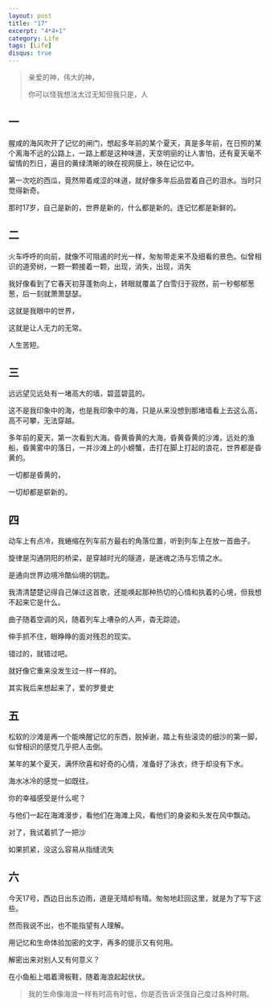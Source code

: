 ```yaml
---
layout: post
title: "17"
excerpt: "4*4+1"
category: Life
tags: [Life]
disqus: true
---
```



> 亲爱的神，伟大的神，
> 
> 你可以怪我想法太过无知但我只是，人

## 一

腥咸的海风吹开了记忆的闸门，想起多年前的某个夏天，真是多年前，在日照的某个离海不远的公路上，一路上都是这种味道，天空明丽的让人害怕，还有夏天毫不留情的烈日，遍目的黄绿清晰的映在视网膜上，映在记忆中。

第一次吃的西瓜，竟然带着咸涩的味道，就好像多年后品尝着自己的泪水。当时只觉得新奇。

那时17岁，自己是新的，世界是新的，什么都是新的。连记忆都是新鲜的。

## 二

火车呼呼的向前，就像不可阻遏的时光一样，匆匆带走来不及细看的景色。似曾相识的道旁树，一颗一颗接着一颗，出现，消失，出现，消失

我好像看到了它春天初芽蓬勃向上，转眼就覆盖了白雪归于寂然，前一秒郁郁葱葱，后一刻就萧萧瑟瑟。

这就是我眼中的世界，

这就是让人无力的无常。

人生苦短。

## 三

远远望见远处有一堵高大的墙，碧蓝碧蓝的。

这不是我印象中的海，也是我印象中的海，只是从来没想到那堵墙看上去这么高，高不可攀，无法穿越。

多年前的夏天，第一次看到大海。昏黄昏黄的大海，昏黄昏黄的沙滩，远处的渔船，昏黄雾中的落日，一并沙滩上的小螃蟹，击打在脚上打起的浪花，世界都是昏黄的。

一切都是昏黄的，

一切却都是崭新的。

## 四

动车上有点冷，我蜷缩在列车前方最右的角落位置，听到列车上在放一首曲子。

旋律是沟通阴阳的桥梁，是穿越时光的隧道，是迷魂之汤与忘情之水。

是通向世界边境冷酷仙境的钥匙。

我清清楚楚记得自己弹过这首歌，还能唤起那种热切的心情和执着的心境，但我想不起来它是什么。

曲子随着空调的风，随着列车上嘈杂的人声，杳无踪迹。

伸手抓不住，眼睁睁的面对残忍的现实。

错过的，就错过吧。

就好像它重来没发生过一样一样的。

其实我后来想起来了，爱的罗曼史

## 五

松软的沙滩是再一个能唤醒记忆的东西，脱掉谢，踏上有些滚烫的细沙的第一脚，似曾相识的感觉几乎把人击倒。

某年的某个夏天，满怀欣喜和好奇的心情，准备好了泳衣，终于却没有下水。

海水冰冷的感觉一如既往。

你的幸福感受是什么呢？

与他们一起在海滩漫步，看他们在海滩上风，看他们的身姿和头发在风中飘动。

对了，我试着抓了一把沙

如果抓紧，没这么容易从指缝流失

## 六

今天17号，西边日出东边雨，道是无晴却有晴。匆匆地赶回这里，就是为了写下这些。

然而我说不出，也不能指望有人理解。

用记忆和生命体验加密的文字，再多的提示又有何用。

解密出来对别人又有何意义？

在小鱼船上唱着滑板鞋，随着海浪起起伏伏。

> 我的生命像海浪一样有时高有时低，你是否告诉坚强自己度过各种时期。
